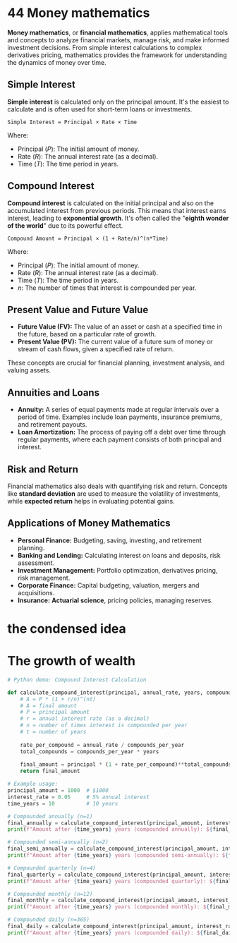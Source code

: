 # 44 Money mathematics

**Money mathematics**, or **financial mathematics**, applies mathematical tools and concepts to analyze financial markets, manage risk, and make informed investment decisions. From simple interest calculations to complex derivatives pricing, mathematics provides the framework for understanding the dynamics of money over time.

## Simple Interest

**Simple interest** is calculated only on the principal amount. It's the easiest to calculate and is often used for short-term loans or investments.

`Simple Interest = Principal × Rate × Time`

Where:
*   Principal (*P*): The initial amount of money.
*   Rate (*R*): The annual interest rate (as a decimal).
*   Time (*T*): The time period in years.

## Compound Interest

**Compound interest** is calculated on the initial principal and also on the accumulated interest from previous periods. This means that interest earns interest, leading to **exponential growth**. It's often called the "**eighth wonder of the world**" due to its powerful effect.

`Compound Amount = Principal × (1 + Rate/n)^(n*Time)`

Where:
*   Principal (*P*): The initial amount of money.
*   Rate (*R*): The annual interest rate (as a decimal).
*   Time (*T*): The time period in years.
*   *n*: The number of times that interest is compounded per year.

## Present Value and Future Value

*   **Future Value (FV):** The value of an asset or cash at a specified time in the future, based on a particular rate of growth.
*   **Present Value (PV):** The current value of a future sum of money or stream of cash flows, given a specified rate of return.

These concepts are crucial for financial planning, investment analysis, and valuing assets.

## Annuities and Loans

*   **Annuity:** A series of equal payments made at regular intervals over a period of time. Examples include loan payments, insurance premiums, and retirement payouts.
*   **Loan Amortization:** The process of paying off a debt over time through regular payments, where each payment consists of both principal and interest.

## Risk and Return

Financial mathematics also deals with quantifying risk and return. Concepts like **standard deviation** are used to measure the volatility of investments, while **expected return** helps in evaluating potential gains.

## Applications of Money Mathematics

*   **Personal Finance:** Budgeting, saving, investing, and retirement planning.
*   **Banking and Lending:** Calculating interest on loans and deposits, risk assessment.
*   **Investment Management:** Portfolio optimization, derivatives pricing, risk management.
*   **Corporate Finance:** Capital budgeting, valuation, mergers and acquisitions.
*   **Insurance:** **Actuarial science**, pricing policies, managing reserves.

# the condensed idea

# The growth of wealth

```python
# Python demo: Compound Interest Calculation

def calculate_compound_interest(principal, annual_rate, years, compounds_per_year):
    # A = P * (1 + r/n)^(nt)
    # A = final amount
    # P = principal amount
    # r = annual interest rate (as a decimal)
    # n = number of times interest is compounded per year
    # t = number of years
    
    rate_per_compound = annual_rate / compounds_per_year
    total_compounds = compounds_per_year * years
    
    final_amount = principal * (1 + rate_per_compound)**total_compounds
    return final_amount

# Example usage:
principal_amount = 1000  # $1000
interest_rate = 0.05     # 5% annual interest
time_years = 10          # 10 years

# Compounded annually (n=1)
final_annually = calculate_compound_interest(principal_amount, interest_rate, time_years, 1)
print(f"Amount after {time_years} years (compounded annually): ${final_annually:.2f}")

# Compounded semi-annually (n=2)
final_semi_annually = calculate_compound_interest(principal_amount, interest_rate, time_years, 2)
print(f"Amount after {time_years} years (compounded semi-annually): ${final_semi_annually:.2f}")

# Compounded quarterly (n=4)
final_quarterly = calculate_compound_interest(principal_amount, interest_rate, time_years, 4)
print(f"Amount after {time_years} years (compounded quarterly): ${final_quarterly:.2f}")

# Compounded monthly (n=12)
final_monthly = calculate_compound_interest(principal_amount, interest_rate, time_years, 12)
print(f"Amount after {time_years} years (compounded monthly): ${final_monthly:.2f}")

# Compounded daily (n=365)
final_daily = calculate_compound_interest(principal_amount, interest_rate, time_years, 365)
print(f"Amount after {time_years} years (compounded daily): ${final_daily:.2f}")
```